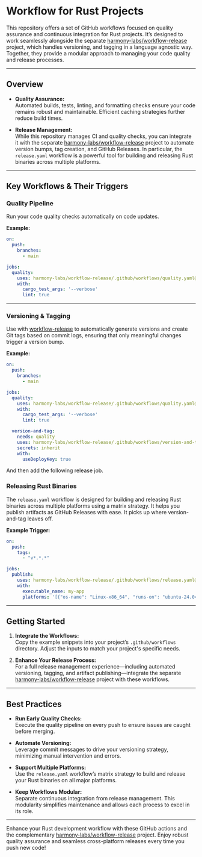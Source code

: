 # Workflow for Rust Projects

This repository offers a set of GitHub workflows focused on quality assurance and continuous integration for Rust projects. It’s designed to work seamlessly alongside the separate [harmony-labs/workflow-release](https://github.com/harmony-labs/workflow-release) project, which handles versioning, and tagging in a language agnostic way. Together, they provide a modular approach to managing your code quality and release processes.

---

## Overview

- **Quality Assurance:**  
  Automated builds, tests, linting, and formatting checks ensure your code remains robust and maintainable. Efficient caching strategies further reduce build times.

- **Release Management:**  
  While this repository manages CI and quality checks, you can integrate it with the separate [harmony-labs/workflow-release](https://github.com/harmony-labs/workflow-release) project to automate version bumps, tag creation, and GitHub Releases. In particular, the `release.yaml` workflow is a powerful tool for building and releasing Rust binaries across multiple platforms.

---

## Key Workflows & Their Triggers

### Quality Pipeline

Run your code quality checks automatically on code updates.

**Example:**
```yaml
on:
  push:
    branches:
      - main

jobs:
  quality:
    uses: harmony-labs/workflow-release/.github/workflows/quality.yaml@main
    with:
      cargo_test_args: '--verbose'
      lint: true
```

---

### Versioning & Tagging

Use with [workflow-release](https://github.com/harmony-labs/workflow-release) to automatically generate versions and create Git tags based on commit logs, ensuring that only meaningful changes trigger a version bump.

**Example:**
```yaml
on:
  push:
    branches:
      - main

jobs:
  quality:
    uses: harmony-labs/workflow-release/.github/workflows/quality.yaml@main
    with:
      cargo_test_args: '--verbose'
      lint: true

  version-and-tag:
    needs: quality
    uses: harmony-labs/workflow-release/.github/workflows/version-and-tag.yaml@main
    secrets: inherit
    with:
      useDeployKey: true
```

And then add the following release job.

### Releasing Rust Binaries

The `release.yaml` workflow is designed for building and releasing Rust binaries across multiple platforms using a matrix strategy. It helps you publish artifacts as GitHub Releases with ease. It picks up where version-and-tag leaves off.

**Example Trigger:**
```yaml
on:
  push:
    tags:
      - "v*.*.*"

jobs:
  publish:
    uses: harmony-labs/workflow-release/.github/workflows/release.yaml@main
    with:
      executable_name: my-app
      platforms: '[{"os-name": "Linux-x86_64", "runs-on": "ubuntu-24.04", "target": "x86_64-unknown-linux-musl"}]'
```

---

## Getting Started

1. **Integrate the Workflows:**  
   Copy the example snippets into your project’s `.github/workflows` directory. Adjust the inputs to match your project's specific needs.

2. **Enhance Your Release Process:**  
   For a full release management experience—including automated versioning, tagging, and artifact publishing—integrate the separate [harmony-labs/workflow-release](https://github.com/harmony-labs/workflow-release) project with these workflows.

---

## Best Practices

- **Run Early Quality Checks:**  
  Execute the quality pipeline on every push to ensure issues are caught before merging.

- **Automate Versioning:**  
  Leverage commit messages to drive your versioning strategy, minimizing manual intervention and errors.

- **Support Multiple Platforms:**  
  Use the `release.yaml` workflow’s matrix strategy to build and release your Rust binaries on all major platforms.

- **Keep Workflows Modular:**  
  Separate continuous integration from release management. This modularity simplifies maintenance and allows each process to excel in its role.

---

Enhance your Rust development workflow with these GitHub actions and the complementary [harmony-labs/workflow-release](https://github.com/harmony-labs/workflow-release) project. Enjoy robust quality assurance and seamless cross-platform releases every time you push new code!